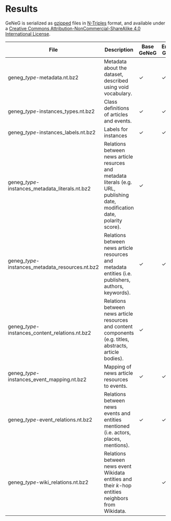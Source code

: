 # Results

GeNeG is serialized as [gzipped](https://www.gzip.org/) files in [N-Triples](https://www.w3.org/TR/n-triples/) format, and available under a [Creative Commons Attribution-NonCommercial-ShareAlike 4.0 International License](https://creativecommons.org/licenses/by-nc-sa/4.0/). 

| File | Description | Base GeNeG | Entities GeNeG | Complete GeNeG |
|------|-------------|------------|----------------|----------------|
| geneg_*type*-metadata.nt.bz2     |    Metadata about the dataset, described using void vocabulary.         |   &check;     |          &check;      | &check;     |
| geneg_*type*-instances_types.nt.bz2     |     Class definitions of articles and events.        |     &check;       |         &check;       |        &check;        |
| geneg_*type*-instances_labels.nt.bz2 |   Labels for instances | &check; | &check; | &check; |
| geneg_*type*-instances_metadata_literals.nt.bz2   |   Relations between news article resurces and metadata literals (e.g. URL, publishing date, modification date, polarity score).        |     &check;      |                |       &check;         |
|   geneg_*type*-instances_metadata_resources.nt.bz2   |  Relations between news article resources and metadata entities (i.e. publishers, authors, keywords).           |  &check;          |         &check;       |        &check;        |
|   geneg_*type*-instances_content_relations.nt.bz2   |  Relations between news article resources and content components (e.g. titles, abstracts, article bodies).      |    &check;       |                |        &check;        |
|   geneg_*type*-instances_event_mapping.nt.bz2   |   Mapping of news article resources to events.          |    &check;        |         &check;       |          &check;      |
|    geneg_*type*-event_relations.nt.bz2  |   Relations between news events and entities mentioned (i.e. actors, places, mentions).        |    &check;        |         &check;      |     &check;           |
|   geneg_*type*-wiki_relations.nt.bz2   |    Relations between news event Wikidata entities and their *k*-hop entities neighbors from Wikidata.        |            |      &check;          |       &check;         |